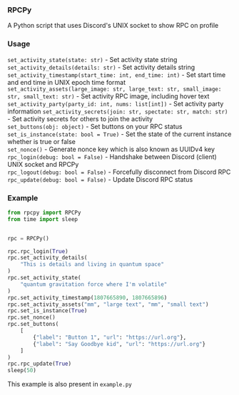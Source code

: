 ### RPCPy
A Python script that uses Discord's UNIX socket to show RPC on profile

### Usage
`set_activity_state(state: str)` - Set activity state string\
`set_activity_details(details: str)` - Set activity details string\
`set_activity_timestamp(start_time: int, end_time: int)` - Set start time and end time in UNIX epoch time format\
`set_activity_assets(large_image: str, large_text: str, small_image: str, small_text: str)` - Set activity RPC image, including hover text\
`set_activity_party(party_id: int, nums: list[int])` - Set activity party information
`set_activity_secrets(join: str, spectate: str, match: str)` - Set activity secrets for others to join the activity\
`set_buttons(obj: object)` - Set buttons on your RPC status\
`set_is_instance(state: bool = True)` - Set the state of the current instance whether is true or false\
`set_nonce()` - Generate nonce key which is also known as UUIDv4 key\
`rpc_login(debug: bool = False)` - Handshake between Discord (client) UNIX socket and RPCPy\
`rpc_logout(debug: bool = False)` - Forcefully disconnect from Discord RPC\
`rpc_update(debug: bool = False)` - Update Discord RPC status

### Example
```py
from rpcpy import RPCPy
from time import sleep


rpc = RPCPy()

rpc.rpc_login(True)
rpc.set_activity_details(
    "This is details and living in quantum space"
)
rpc.set_activity_state(
    "quantum gravitation force where I'm volatile"
)
rpc.set_activity_timestamp(1807665890, 1807665896)
rpc.set_activity_assets("mm", "large text", "mm", "small text")
rpc.set_is_instance(True)
rpc.set_nonce()
rpc.set_buttons(
    [
        {"label": "Button 1", "url": "https://url.org"},
        {"label": "Say Goodbye kid", "url": "https://url.org"}
    ]
)
rpc.rpc_update(True)
sleep(50)
```
This example is also present in `example.py`

